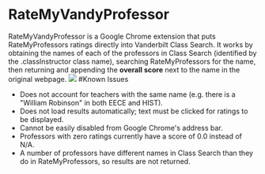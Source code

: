 # RateMyVandyProfessor
RateMyVandyProfessor is a Google Chrome extension that puts RateMyProfessors ratings directly into Vanderbilt Class Search. It works by obtaining the names of each of the professors in Class Search (identified by the .classInstructor class name), searching RateMyProfessors for the name, then returning and appending the <strong>overall score</strong> next to the name in the original webpage.
<img src="http://i.imgur.com/ZcAiofW.png">
#Known Issues
<ul>
  <li>Does not account for teachers with the same name (e.g. there is a "William Robinson" in both EECE and HIST).</li>
  <li>Does not load results automatically; text must be clicked for ratings to be displayed.</li>
  <li>Cannot be easily disabled from Google Chrome's address bar.</li>
  <li>Professors with zero ratings currently have a score of 0.0 instead of N/A.</li>
  <li>A number of professors have different names in Class Search than they do in RateMyProfessors, so results are not returned.</li>
</ul>
